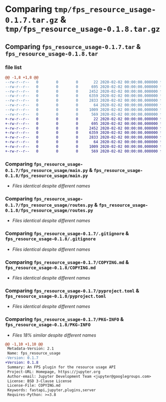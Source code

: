 # Comparing `tmp/fps_resource_usage-0.1.7.tar.gz` & `tmp/fps_resource_usage-0.1.8.tar.gz`

## Comparing `fps_resource_usage-0.1.7.tar` & `fps_resource_usage-0.1.8.tar`

### file list

```diff
@@ -1,8 +1,8 @@
--rw-r--r--   0        0        0       22 2020-02-02 00:00:00.000000 fps_resource_usage-0.1.7/fps_resource_usage/__init__.py
--rw-r--r--   0        0        0      695 2020-02-02 00:00:00.000000 fps_resource_usage-0.1.7/fps_resource_usage/main.py
--rw-r--r--   0        0        0     2452 2020-02-02 00:00:00.000000 fps_resource_usage-0.1.7/fps_resource_usage/routes.py
--rw-r--r--   0        0        0     6359 2020-02-02 00:00:00.000000 fps_resource_usage-0.1.7/.gitignore
--rw-r--r--   0        0        0     2833 2020-02-02 00:00:00.000000 fps_resource_usage-0.1.7/COPYING.md
--rw-r--r--   0        0        0       64 2020-02-02 00:00:00.000000 fps_resource_usage-0.1.7/README.md
--rw-r--r--   0        0        0     1009 2020-02-02 00:00:00.000000 fps_resource_usage-0.1.7/pyproject.toml
--rw-r--r--   0        0        0      569 2020-02-02 00:00:00.000000 fps_resource_usage-0.1.7/PKG-INFO
+-rw-r--r--   0        0        0       22 2020-02-02 00:00:00.000000 fps_resource_usage-0.1.8/fps_resource_usage/__init__.py
+-rw-r--r--   0        0        0      695 2020-02-02 00:00:00.000000 fps_resource_usage-0.1.8/fps_resource_usage/main.py
+-rw-r--r--   0        0        0     2452 2020-02-02 00:00:00.000000 fps_resource_usage-0.1.8/fps_resource_usage/routes.py
+-rw-r--r--   0        0        0     6359 2020-02-02 00:00:00.000000 fps_resource_usage-0.1.8/.gitignore
+-rw-r--r--   0        0        0     2833 2020-02-02 00:00:00.000000 fps_resource_usage-0.1.8/COPYING.md
+-rw-r--r--   0        0        0       64 2020-02-02 00:00:00.000000 fps_resource_usage-0.1.8/README.md
+-rw-r--r--   0        0        0     1009 2020-02-02 00:00:00.000000 fps_resource_usage-0.1.8/pyproject.toml
+-rw-r--r--   0        0        0      569 2020-02-02 00:00:00.000000 fps_resource_usage-0.1.8/PKG-INFO
```

### Comparing `fps_resource_usage-0.1.7/fps_resource_usage/main.py` & `fps_resource_usage-0.1.8/fps_resource_usage/main.py`

 * *Files identical despite different names*

### Comparing `fps_resource_usage-0.1.7/fps_resource_usage/routes.py` & `fps_resource_usage-0.1.8/fps_resource_usage/routes.py`

 * *Files identical despite different names*

### Comparing `fps_resource_usage-0.1.7/.gitignore` & `fps_resource_usage-0.1.8/.gitignore`

 * *Files identical despite different names*

### Comparing `fps_resource_usage-0.1.7/COPYING.md` & `fps_resource_usage-0.1.8/COPYING.md`

 * *Files identical despite different names*

### Comparing `fps_resource_usage-0.1.7/pyproject.toml` & `fps_resource_usage-0.1.8/pyproject.toml`

 * *Files identical despite different names*

### Comparing `fps_resource_usage-0.1.7/PKG-INFO` & `fps_resource_usage-0.1.8/PKG-INFO`

 * *Files 18% similar despite different names*

```diff
@@ -1,10 +1,10 @@
 Metadata-Version: 2.1
 Name: fps_resource_usage
-Version: 0.1.7
+Version: 0.1.8
 Summary: An FPS plugin for the resource usage API
 Project-URL: Homepage, https://jupyter.org
 Author-email: Jupyter Development Team <jupyter@googlegroups.com>
 License: BSD 3-Clause License
 License-File: COPYING.md
 Keywords: fastapi,jupyter,plugins,server
 Requires-Python: >=3.8
```

